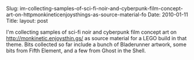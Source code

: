 Slug: im-collecting-samples-of-sci-fi-noir-and-cyberpunk-film-concept-art-on-httpmonkineticenjoysthings-as-source-material-fo
Date: 2010-01-11
Title:
layout: post

I&#39;m collecting samples of sci-fi noir and cyberpunk film concept art on <a href="http://monkinetic.enjoysthin.gs/">http://monkinetic.enjoysthin.gs/</a> as source material for a LEGO build in that theme. Bits collected so far include a bunch of Bladerunner artwork, some bits from Fifth Element, and a few from Ghost in the Shell.
